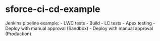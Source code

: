 # sforce-ci-cd-example
Jenkins pipeline example: - LWC tests - Build - LC tests - Apex testing - Deploy with manual approval (Sandbox) - Deploy with manual approval (Production)
